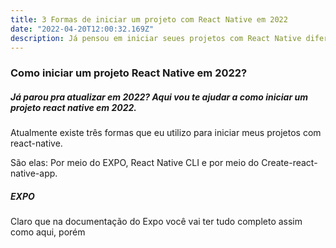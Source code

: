 ```yaml
---
title: 3 Formas de iniciar um projeto com React Native em 2022
date: "2022-04-20T12:00:32.169Z"
description: Já pensou em iniciar seues projetos com React Native diferente? Então aqui você vai aprender 3 formas diferentes, utilizando ferramentas de alto nivél de rendimento.
---
```


### Como iniciar um projeto React Native em 2022?

##### Já parou pra atualizar em 2022? Aqui vou te ajudar a como iniciar um projeto react native em 2022.

Atualmente existe três formas que eu utilizo para iniciar meus projetos com react-native.

São elas: Por meio do EXPO, React Native CLI e por meio do Create-react-native-app.

##### EXPO

Claro que na documentação do Expo você vai ter tudo completo assim como aqui, porém 